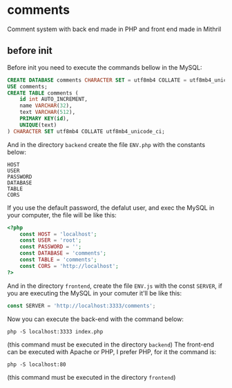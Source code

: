 # comments
Comment system with back end made in PHP and front end made in Mithril

## before init
Before init you need to execute the commands bellow in the MySQL:
```sql
CREATE DATABASE comments CHARACTER SET = utf8mb4 COLLATE = utf8mb4_unicode_ci;
USE comments;
CREATE TABLE comments (
	id int AUTO_INCREMENT,
	name VARCHAR(32),
	text VARCHAR(512),
	PRIMARY KEY(id),
	UNIQUE(text)
) CHARACTER SET utf8mb4 COLLATE utf8mb4_unicode_ci;
```
And in the directory `backend` create the file `ENV.php` with the constants below:
```
HOST
USER
PASSWORD
DATABASE
TABLE
CORS
```
If you use the default password, the defalut user, and exec the MySQL in your computer, the file will be like this:
```php
<?php
	const HOST = 'localhost';
	const USER = 'root';
	const PASSWORD = '';
	const DATABASE = 'comments';
	const TABLE = 'comments';
	const CORS = 'http://localhost';
?>
```
And in the directory `frontend`, create the file `ENV.js` with the const `SERVER`, if you are executing the MySQL in your comuter it'll be like this:
```js
const SERVER = 'http://localhost:3333/comments';
```
Now you can execute the back-end with the command below:
```
php -S localhost:3333 index.php
```
(this command must be executed in the directory `backend`)
The front-end can be executed with Apache or PHP, I prefer PHP, for it the command is:
```
php -S localhost:80
```
(this command must be executed in the directory `frontend`)
